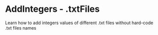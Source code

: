 # AddIntegers - .txtFiles
Learn how to add integers values of different .txt files without hard-code .txt files names
